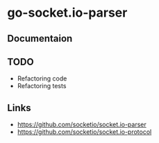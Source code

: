 # go-socket.io-parser

## Documentaion


## TODO

* Refactoring code
* Refactoring tests

## Links

- https://github.com/socketio/socket.io-parser
- https://github.com/socketio/socket.io-protocol
